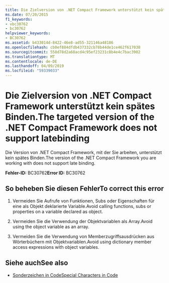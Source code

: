 ```yaml
---
title: Die Zielversion von .NET Compact Framework unterstützt kein spätes Binden.
ms.date: 07/20/2015
f1_keywords:
- vbc30762
- bc30762
helpviewer_keywords:
- BC30762
ms.assetid: b433014d-8422-46e8-ad55-321146a48186
ms.openlocfilehash: cb0ef884dfdb437332cb78b44de1ce462f617038
ms.sourcegitcommit: 558d78d2a68acd4c95ef23231c8b4e4c7bac3902
ms.translationtype: MT
ms.contentlocale: de-DE
ms.lasthandoff: 04/09/2019
ms.locfileid: "59339033"
---
```

# <a name="the-targeted-version-of-the-net-compact-framework-does-not-support-latebinding"></a><span data-ttu-id="5e854-102">Die Zielversion von .NET Compact Framework unterstützt kein spätes Binden.</span><span class="sxs-lookup"><span data-stu-id="5e854-102">The targeted version of the .NET Compact Framework does not support latebinding</span></span>
<span data-ttu-id="5e854-103">Die Version von .NET Compact Framework, mit der Sie arbeiten, unterstützt kein spätes Binden.</span><span class="sxs-lookup"><span data-stu-id="5e854-103">The version of the .NET Compact Framework you are working with does not support late binding.</span></span>  
  
 <span data-ttu-id="5e854-104">**Fehler-ID:** BC30762</span><span class="sxs-lookup"><span data-stu-id="5e854-104">**Error ID:** BC30762</span></span>  
  
## <a name="to-correct-this-error"></a><span data-ttu-id="5e854-105">So beheben Sie diesen Fehler</span><span class="sxs-lookup"><span data-stu-id="5e854-105">To correct this error</span></span>  
  
1. <span data-ttu-id="5e854-106">Vermeiden Sie Aufrufe von Funktionen, Subs oder Eigenschaften für eine als Objekt deklarierte Variable.</span><span class="sxs-lookup"><span data-stu-id="5e854-106">Avoid calling functions, subs or properties on a variable declared as object.</span></span>  
  
2. <span data-ttu-id="5e854-107">Vermeiden Sie die Verwendung der Objektvariablen als Array.</span><span class="sxs-lookup"><span data-stu-id="5e854-107">Avoid using the object variable as an array.</span></span>  
  
3. <span data-ttu-id="5e854-108">Vermeiden Sie die Verwendung von Memberzugriffsausdrücken aus Wörterbüchern mit Objektvariablen.</span><span class="sxs-lookup"><span data-stu-id="5e854-108">Avoid using dictionary member access expressions with object variables.</span></span>  
  
## <a name="see-also"></a><span data-ttu-id="5e854-109">Siehe auch</span><span class="sxs-lookup"><span data-stu-id="5e854-109">See also</span></span>

- [<span data-ttu-id="5e854-110">Sonderzeichen in Code</span><span class="sxs-lookup"><span data-stu-id="5e854-110">Special Characters in Code</span></span>](../../visual-basic/programming-guide/program-structure/special-characters-in-code.md)
